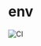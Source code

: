 # env
![CI](https://github.com/<abidat77>/<https://github.com/abidat77/env.git>/actions/workflows/web.yml/badge.svg)
